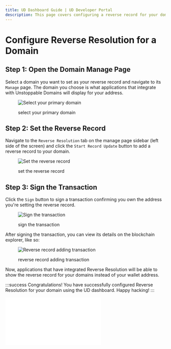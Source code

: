 ```yaml
---
title: UD Dashboard Guide | UD Developer Portal
description: This page covers configuring a reverse record for your domains from the Unstoppable Domains dashboard.
---
```


# Configure Reverse Resolution for a Domain

## Step 1: Open the Domain Manage Page

Select a domain you want to set as your reverse record and navigate to its `Manage` page. The domain you choose is what applications that integrate with Unstoppable Domains will display for your address.

<figure>

![Select your primary domain](/images/choose-domain-for-reverse-record.png)

<figcaption>select your primary domain</figcaption>
</figure>

## Step 2: Set the Reverse Record

Navigate to the `Reverse Resolution` tab on the manage page sidebar (left side of the screen) and click the `Start Record Update` button to add a reverse record to your domain.

<figure>

![Set the reverse record](/images/set-reverse-resolution.png)

<figcaption>set the reverse record</figcaption>
</figure>

## Step 3: Sign the Transaction

Click the `Sign` button to sign a transaction confirming you own the address you're setting the reverse record.

<figure>

![Sign the transaction](/images/sign-reverse-record-adding.png "#width=40%;")

<figcaption>sign the transaction</figcaption>
</figure>

After signing the transaction, you can view its details on the blockchain explorer, like so:

<figure>

![Reverse record adding transaction](/images/finished-adding-reverse-record.png)

<figcaption>reverse record adding transaction</figcaption>
</figure>

Now, applications that have integrated Reverse Resolution will be able to show the reverse record for your domains instead of your wallet address.

:::success Congratulations!
You have successfully configured Reverse Resolution for your domain using the UD dashboard. Happy hacking!
:::

<embed src="/snippets/_discord.md" />
